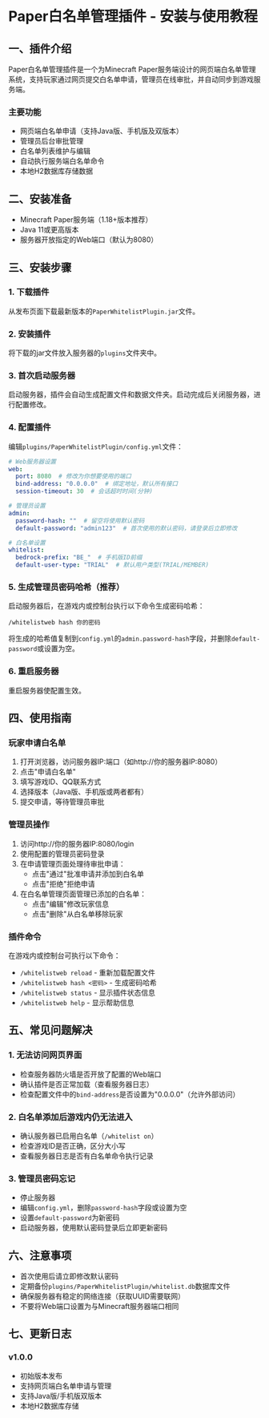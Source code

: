 # Paper白名单管理插件 - 安装与使用教程

## 一、插件介绍
Paper白名单管理插件是一个为Minecraft Paper服务端设计的网页端白名单管理系统，支持玩家通过网页提交白名单申请，管理员在线审批，并自动同步到游戏服务端。

### 主要功能
- 网页端白名单申请（支持Java版、手机版及双版本）
- 管理员后台审批管理
- 白名单列表维护与编辑
- 自动执行服务端白名单命令
- 本地H2数据库存储数据

## 二、安装准备
- Minecraft Paper服务端（1.18+版本推荐）
- Java 11或更高版本
- 服务器开放指定的Web端口（默认为8080）

## 三、安装步骤

### 1. 下载插件
从发布页面下载最新版本的`PaperWhitelistPlugin.jar`文件。

### 2. 安装插件
将下载的jar文件放入服务器的`plugins`文件夹中。

### 3. 首次启动服务器
启动服务器，插件会自动生成配置文件和数据文件夹。启动完成后关闭服务器，进行配置修改。

### 4. 配置插件
编辑`plugins/PaperWhitelistPlugin/config.yml`文件：

```yaml
# Web服务器设置
web:
  port: 8080  # 修改为你想要使用的端口
  bind-address: "0.0.0.0"  # 绑定地址，默认所有接口
  session-timeout: 30  # 会话超时时间(分钟)

# 管理员设置
admin:
  password-hash: ""  # 留空将使用默认密码
  default-password: "admin123"  # 首次使用的默认密码，请登录后立即修改

# 白名单设置
whitelist:
  bedrock-prefix: "BE_"  # 手机版ID前缀
  default-user-type: "TRIAL"  # 默认用户类型(TRIAL/MEMBER)
```

### 5. 生成管理员密码哈希（推荐）
启动服务器后，在游戏内或控制台执行以下命令生成密码哈希：
```
/whitelistweb hash 你的密码
```
将生成的哈希值复制到`config.yml`的`admin.password-hash`字段，并删除`default-password`或设置为空。

### 6. 重启服务器
重启服务器使配置生效。

## 四、使用指南

### 玩家申请白名单
1. 打开浏览器，访问服务器IP:端口（如http://你的服务器IP:8080）
2. 点击"申请白名单"
3. 填写游戏ID、QQ联系方式
4. 选择版本（Java版、手机版或两者都有）
5. 提交申请，等待管理员审批

### 管理员操作
1. 访问http://你的服务器IP:8080/login
2. 使用配置的管理员密码登录
3. 在申请管理页面处理待审批申请：
   - 点击"通过"批准申请并添加到白名单
   - 点击"拒绝"拒绝申请
4. 在白名单管理页面管理已添加的白名单：
   - 点击"编辑"修改玩家信息
   - 点击"删除"从白名单移除玩家

### 插件命令
在游戏内或控制台可执行以下命令：
- `/whitelistweb reload` - 重新加载配置文件
- `/whitelistweb hash <密码>` - 生成密码哈希
- `/whitelistweb status` - 显示插件状态信息
- `/whitelistweb help` - 显示帮助信息

## 五、常见问题解决

### 1. 无法访问网页界面
- 检查服务器防火墙是否开放了配置的Web端口
- 确认插件是否正常加载（查看服务器日志）
- 检查配置文件中的`bind-address`是否设置为"0.0.0.0"（允许外部访问）

### 2. 白名单添加后游戏内仍无法进入
- 确认服务器已启用白名单（`/whitelist on`）
- 检查游戏ID是否正确，区分大小写
- 查看服务器日志是否有白名单命令执行记录

### 3. 管理员密码忘记
- 停止服务器
- 编辑`config.yml`，删除`password-hash`字段或设置为空
- 设置`default-password`为新密码
- 启动服务器，使用默认密码登录后立即更新密码

## 六、注意事项
- 首次使用后请立即修改默认密码
- 定期备份`plugins/PaperWhitelistPlugin/whitelist.db`数据库文件
- 确保服务器有稳定的网络连接（获取UUID需要联网）
- 不要将Web端口设置为与Minecraft服务器端口相同

## 七、更新日志
### v1.0.0
- 初始版本发布
- 支持网页端白名单申请与管理
- 支持Java版/手机版双版本
- 本地H2数据库存储